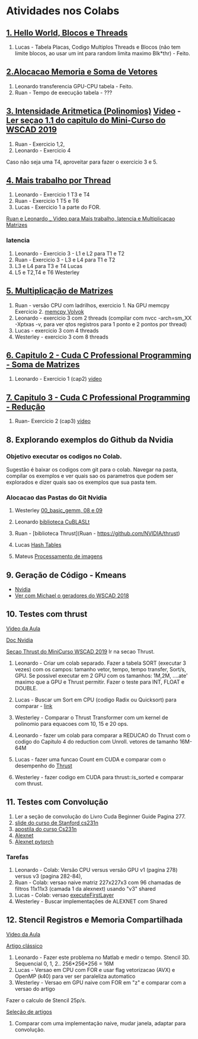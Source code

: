 # Atividades nos Colabs

## [1. Hello World, Blocos e Threads](https://colab.research.google.com/drive/1INsl6NddQSyR-O8I2ivKWB3bmP1T20NN?usp=sharing)

1. Lucas - Tabela Placas, Codigo Multiplos Threads e Blocos (não tem limite blocos, ao usar um int para random limita maximo Blk*thr) - Feito.

## [2.Alocacao Memoria e Soma de Vetores](https://colab.research.google.com/drive/1R_DOeVF2_N_Fjrry-cK7WVifVw3a37xE?usp=sharing#scrollTo=bhp-cmJnyI1c)

1. Leonardo transferencia GPU-CPU tabela - Feito. 
1. Ruan - Tempo de execução tabela - ???

## [3. Intensidade Aritmetica (Polinomios)](https://colab.research.google.com/drive/1w_G16IwUZVhMzvU-uWpjGx965gkzByoO?usp=sharing) [Video](https://youtu.be/0Upfm1wktRE) - [Ler seçao 1.1 do capitulo do Mini-Curso do WSCAD 2019](https://sol.sbc.org.br/livros/index.php/sbc/catalog/view/46/200/414-2)

1. Ruan - Exercicio 1,2,
1. Leonardo - Exercicio 4

Caso não seja uma T4, aproveitar para fazer o exercicio 3 e 5.

## [4. Mais trabalho por Thread](https://colab.research.google.com/drive/1CgR9VjmzA_9RLtTaRk1NhHlkJatqTl_f?usp=sharing)

1. Leonardo - Exercicio 1 T3 e T4
2. Ruan -  Exercicio 1 T5 e T6
3. Lucas - Exercicio 1 a parte do FOR.

[Ruan e Leonardo _ Video para Mais trabalho, latencia e Multiplicacao Matrizes](https://www.youtube.com/playlist?list=PLcvOyD_LMr6l2OmlneylIx8OR9MbpQ-jM)

### latencia
1. Leonardo - Exercicio 3 - L1 e L2 para T1 e T2 
2. Ruan - Exercicio 3 - L3 e L4 para T1 e T2 
3. L3 e L4 para T3 e T4 Lucas
4. L5 e T2,T4 e T6 Westerley

## [5. Multiplicação de Matrizes](https://colab.research.google.com/drive/11PgsBNA-5Q8A3Kuy6QQINzoiKJKrYX_y?usp=sharing)

1. Ruan - versão CPU com ladrilhos, exercicio 1. Na GPU memcpy Exercicio 2. [memcpy Volvok](https://bitbucket.org/rvuduc/volkov-gtc10/src/master/memcpy_k.cu)
2. Leonardo - exercicio 3 com 2 threads (compilar com nvcc -arch=sm_XX -Xptxas -v, para ver qtos registros para 1 ponto e 2 pontos por thread)
3. Lucas - exercicio 3 com 4 threads
4. Westerley - exercicio 3 com 8 threads

## [6. Capitulo 2 - Cuda C Professional Programming - Soma de Matrizes](https://colab.research.google.com/drive/12gSlJmMHrUOQyZDg8Io9gptJ2_dckSNp?usp=sharing#scrollTo=esfCfLsZ5QRV)

1. Leonardo - Exercicio 1 (cap2) [video](https://www.youtube.com/watch?v=uzE6ztaVjTw&list=PLcvOyD_LMr6lZ35IJrqjeF1bUex6Jd7Rh&index=1)

## [7. Capitulo 3 - Cuda C Professional Programming - Redução ](https://colab.research.google.com/drive/12gSlJmMHrUOQyZDg8Io9gptJ2_dckSNp?usp=sharing#scrollTo=esfCfLsZ5QRV)

1. Ruan- Exercicio 2 (cap3) [video](https://www.youtube.com/watch?v=OuMY259rXW4&list=PLcvOyD_LMr6lZ35IJrqjeF1bUex6Jd7Rh&index=3)

## 8. Explorando exemplos do Github da Nvidia

### Objetivo executar os codigos no Colab.
Sugestão é baixar os codigos com git para o colab. Navegar na pasta, compilar os exemplos e ver quais sao os parametros que podem ser explorados e dizer quais sao os exemplos que sua pasta tem.

### Alocacao das Pastas do Git Nvidia

1. Westerley [00_basic_gemm, 08 e 09](https://github.com/NVIDIA/cutlass/tree/master/examples)

2. Leonardo [biblioteca CuBLASLt](https://github.com/NVIDIA/CUDALibrarySamples/tree/master/cuBLASLt)

3. Ruan - [biblioteca Thrust](Ruan - https://github.com/NVIDIA/thrust)

4. Lucas  [Hash Tables](https://github.com/NVIDIA/cuCollections/tree/dev/benchmarks/hash_table)

5.  Mateus [Processamento de imagens](https://github.com/NVIDIA/CUDALibrarySamples/tree/master/NPP)

## 9. Geração de Código - Kmeans

* [Nvidia](https://github.com/NVIDIA/kmeans)
* [Ver com Michael o geradores do WSCAD 2018](....)

## 10. Testes com thrust

[Video da Aula](https://www.youtube.com/playlist?list=PLcvOyD_LMr6n1wZQe3m37o5qnrtwwd-9u)

[Doc Nvidia](https://docs.nvidia.com/cuda/thrust/index.html)

[Secao Thrust do MiniCurso WSCAD 2019](https://colab.research.google.com/drive/17IslqFWtsMhYXqOaeA8vP6cRgmDpkJGM?usp=sharing)
Ir na secao Thrust.

1. Leonardo - Criar um colab separado. Fazer a tabela SORT (executar 3 vezes) com os campos: tamanho vetor, tempo, tempo transfer, Sort/s, GPU. Se possivel executar em 2 GPU com os tamanhos: 1M,2M, ....ate' maximo que a GPU e Thrust permitir.  Fazer o teste para INT, FLOAT e DOUBLE. 

2. Lucas - Buscar um Sort em CPU (codigo Radix ou Quicksort) para comparar  - [link](https://cs.stackexchange.com/questions/3/why-is-quicksort-better-than-other-sorting-algorithms-in-practice)

3. Westerley - Comparar o Thrust Transformer com um kernel de polinomio para equacoes com 10, 15 e 20 ops.

4. Leonardo - fazer um colab para comparar a REDUCAO do Thrust com o codigo do Capitulo 4 do reduction com Unroll. vetores de tamanho 16M-64M

5. Lucas - fazer uma funcao Count em CUDA e comparar com o desempenho do [Thrust](https://docs.nvidia.com/cuda/thrust/index.html)

6. Westerley - fazer codigo em CUDA para thrust::is_sorted e comparar com thrust. 





## 11. Testes com Convolução

1. Ler a seção de convolução do Livro Cuda Beginner Guide Pagina 277.
2. [slide do curso de Stanford cs231n](http://cs231n.stanford.edu/slides/2020/lecture_5.pdf)
3. [apostila do curso Cs231n](https://cs231n.github.io/convolutional-networks/)
4. [Alexnet](https://github.com/pratikpv/alexnet/blob/master/GPU/cuda/alexnet_host.cu)
5. [Alexnet pytorch](https://github.com/dansuh17/alexnet-pytorch/blob/d0c1b1c52296ffcbecfbf5b17e1d1685b4ca6744/model.py#L40)

### Tarefas 
 1. Leonardo - Colab: Versão CPU versus versão GPU v1 (pagina 278) versus v3 (pagina 282-84), 
 2. Ruan - Colab: versao naive matriz 227x227x3 com 96 chamadas de filtros 11x11x3 (camada 1 da alexnext) usando "v3" shared
 3. Lucas - Colab: versao [executeFirstLayer](https://github.com/pratikpv/alexnet/blob/master/GPU/cuda/an_kernel.cu)
 4. Westerley - Buscar implementações de ALEXNET com Shared
 


## 12. Stencil Registros e Memoria Compartilhada

[Video da Aula](https://www.youtube.com/playlist?list=PLcvOyD_LMr6n1wZQe3m37o5qnrtwwd-9u)

[Artigo clássico](http://developer.download.nvidia.com/CUDA/CUDA_Zone/papers/gpu_3dfd_rev.pdf)

1. Leonardo - Fazer este problema no Matlab e medir o tempo. Stencil 3D. Sequencial 0, 1, 2..  256\*256\*256 = 16M
2. Lucas - Versao em CPU com FOR e usar flag vetorizacao (AVX) e OpenMP (k40) para ver ser paraleliza automatico
3. Westerley - Versao em GPU naive com FOR em "z" e comparar com a versao do artigo

Fazer o calculo de Stencil 25p/s.



[Seleção de artigos](https://docs.google.com/presentation/d/1UzVE37XMght3-beY0wmbBvZjbMtJp50diNAI3FssW8I/edit?usp=sharing)


1. Comparar com uma implementação naive, mudar janela, adaptar para convolução.









